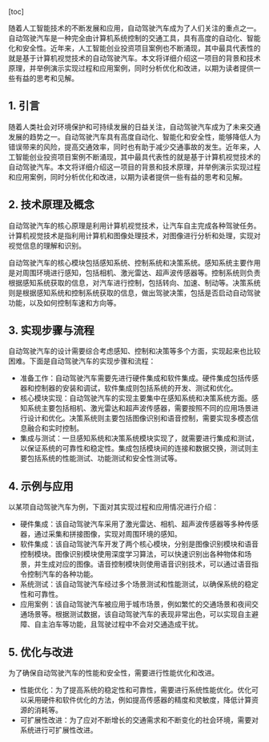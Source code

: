 
[toc]                    
                
                
随着人工智能技术的不断发展和应用，自动驾驶汽车成为了人们关注的重点之一。自动驾驶汽车是一种完全由计算机系统控制的交通工具，具有高度的自动化、智能化和安全性。近年来，人工智能创业投资项目案例也不断涌现，其中最具代表性的就是基于计算机视觉技术的自动驾驶汽车。本文将详细介绍这一项目的背景和技术原理，并举例演示实现过程和应用案例，同时分析优化和改进，以期为读者提供一些有益的思考和见解。

## 1. 引言

随着人类社会对环境保护和可持续发展的日益关注，自动驾驶汽车成为了未来交通发展的趋势之一。自动驾驶汽车具有高度自动化、智能化和安全性，能够降低人为错误带来的风险，提高交通效率，同时也有助于减少交通事故的发生。近年来，人工智能创业投资项目案例不断涌现，其中最具代表性的就是基于计算机视觉技术的自动驾驶汽车。本文将详细介绍这一项目的背景和技术原理，并举例演示实现过程和应用案例，同时分析优化和改进，以期为读者提供一些有益的思考和见解。

## 2. 技术原理及概念

自动驾驶汽车的核心原理是利用计算机视觉技术，让汽车自主完成各种驾驶任务。计算机视觉技术是指利用计算机和图像处理技术，对图像进行分析和处理，实现对视觉信息的理解和识别。

自动驾驶汽车的核心模块包括感知系统、控制系统和决策系统。感知系统主要作用是对周围环境进行感知，包括相机、激光雷达、超声波传感器等。控制系统则负责根据感知系统获取的信息，对汽车进行控制，包括转向、加速、制动等。决策系统则是根据感知系统和控制系统获取的信息，做出驾驶决策，包括是否启动自动驾驶功能，以及如何控制车速和方向等。

## 3. 实现步骤与流程

自动驾驶汽车的设计需要综合考虑感知、控制和决策等多个方面，实现起来也比较困难。下面是自动驾驶汽车的实现步骤和流程：

- 准备工作：自动驾驶汽车需要先进行硬件集成和软件集成。硬件集成包括传感器和控制器的安装和调试，软件集成则包括系统的开发、测试和优化。
- 核心模块实现：自动驾驶汽车的实现主要集中在感知系统和决策系统方面。感知系统主要包括相机、激光雷达和超声波传感器，需要按照不同的应用场景进行设计和优化。决策系统则主要包括图像识别和语音控制，需要实现多模态信息融合和实时控制。
- 集成与测试：一旦感知系统和决策系统模块实现了，就需要进行集成和测试，以保证系统的可靠性和稳定性。集成包括模块间的连接和数据交换，测试则主要包括系统的性能测试、功能测试和安全性测试等。

## 4. 示例与应用

以某项自动驾驶汽车为例，下面对其实现过程和应用情况进行介绍：

- 硬件集成：该自动驾驶汽车采用了激光雷达、相机、超声波传感器等多种传感器，通过采集和拼接图像，实现对周围环境的感知。
- 软件集成：该自动驾驶汽车开发了两个核心模块，分别是图像识别模块和语音控制模块。图像识别模块使用深度学习算法，可以快速识别出各种物体和场景，并生成对应的图像。语音控制模块则使用语音识别技术，可以通过语音指令控制汽车的各种功能。
- 系统测试：该自动驾驶汽车经过多个场景测试和性能测试，以确保系统的稳定性和可靠性。
- 应用案例：该自动驾驶汽车被应用于城市场景，例如繁忙的交通场景和夜间交通场景等。根据测试数据，该自动驾驶汽车的表现非常出色，可以实现自主避障、自主泊车等功能，且驾驶过程中不会对交通造成干扰。

## 5. 优化与改进

为了确保自动驾驶汽车的性能和安全性，需要进行性能优化和改进。

- 性能优化：为了提高系统的稳定性和可靠性，需要进行系统性能优化。优化可以采用硬件和软件优化的方法，例如提高传感器的精度和灵敏度，降低计算资源的消耗等。
- 可扩展性改进：为了应对不断增长的交通需求和不断变化的社会环境，需要对系统进行可扩展性改进。

